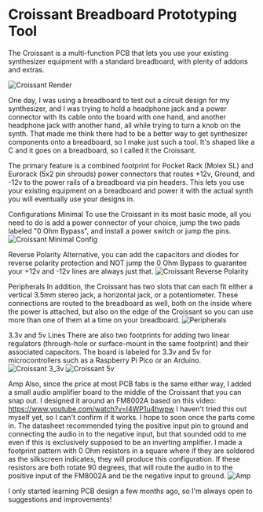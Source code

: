 # Croissant Breadboard Prototyping Tool
The Croissant is a multi-function PCB that lets you use your existing synthesizer equipment with a standard breadboard, with plenty of addons and extras.

![Croissant Render](https://github.com/user-attachments/assets/55de5797-36c9-4250-9751-c105d5e203f0)

One day, I was using a breadboard to test out a circuit design for my synthesizer, and I was trying to hold a headphone jack and a power connector with its cable onto the board with one hand, and another headphone jack with another hand, all while trying to turn a knob on the synth. That made me think there had to be a better way to get synthesizer components onto a breadboard, so I make just such a tool. It's shaped like a C and it goes on a breadboard, so I called it the Croissant.

The primary feature is a combined footprint for Pocket Rack (Molex SL) and Eurorack (5x2 pin shrouds) power connectors that routes +12v, Ground, and -12v to the power rails of a breadboard via pin headers. This lets you use your existing equipment on a breadboard and power it with the actual synth you will eventually use your designs in.

Configurations
Minimal
To use the Croissant in its most basic mode, all you need to do is add a power connector of your choice, jump the two pads labeled "0 Ohm Bypass", and install a power switch or jump the pins.
![Croissant Minimal Config](https://github.com/user-attachments/assets/de8594f3-1ab8-4264-80d9-7672878e656b)

Reverse Polarity
Alternative, you can add the capacitors and diodes for reverse polarity protection and NOT jump the 0 Ohm Bypass to guarantee your +12v and -12v lines are always just that.
![Croissant Reverse Polarity](https://github.com/user-attachments/assets/5fad47d6-a9d6-447a-bcac-d66ab94663ee)

Peripherals
In addition, the Croissant has two slots that can each fit either a vertical 3.5mm stereo jack, a horizontal jack, or a potentiometer. These connections are routed to the breadboard as well, both on the inside where the power is attached, but also on the edge of the Croissant so you can use more than one of them at a time on your breadboard.
![Peripherals](https://github.com/user-attachments/assets/3ef5871e-c94c-44e6-9dd5-6390362ccac7)

3.3v and 5v Lines
There are also two footprints for adding two linear regulators (through-hole or surface-mount in the same footprint) and their associated capacitors. The board is labeled for 3.3v and 5v for microcontrollers such as a Raspberry Pi Pico or an Arduino.
![Croissant 3_3v](https://github.com/user-attachments/assets/88aa8ab2-dc3f-474a-aaf5-4c3247c643b0)
![Croissant 5v](https://github.com/user-attachments/assets/578557a3-7271-4233-802a-54a490d152de)

Amp
Also, since the price at most PCB fabs is the same either way, I added a small audio amplifier board to the middle of the Croissant that you can snap out. I designed it around an FM8002A based on this video: https://www.youtube.com/watch?v=I4WP1u4hwpw
I haven't tried this out myself yet, so I can't confirm if it works. I hope to soon once the parts come in. The datasheet recommended tying the positive input pin to ground and connecting the audio in to the negative input, but that sounded odd to me even if this is exclusively supposed to be an inverting amplifier. I made a footprint pattern with 0 Ohm resistors in a square where if they are soldered as the silkscreen indicates, they will produce this configuration. If these resistors are both rotate 90 degrees, that will route the audio in to the positive input of the FM8002A and tie the negative input to ground.
![Amp](https://github.com/user-attachments/assets/2925b0fe-9095-47c7-845b-a7edb04adf61)

I only started learning PCB design a few months ago, so I'm always open to suggestions and improvements!
